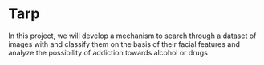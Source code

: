 # Tarp
In this project, we will develop a mechanism to search through a dataset of images with and classify them on the basis of their facial features and analyze the possibility of addiction towards alcohol or drugs
